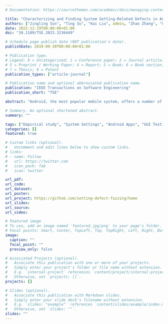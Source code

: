 ```yaml
---
# Documentation: https://sourcethemes.com/academic/docs/managing-content/

title: "Characterizing and Finding System Setting-Related Defects in Android Apps"
authors: ["Jingling Sun", "Ting Su", "Kai Liu", admin, "Zhao Zhang", "Geguang Pu", "Tao Xie", "Zhendong Su"]
date: 2022-12-19T00:00:00+01:00
doi: "10.1109/TSE.2023.3236449"

# Schedule page publish date (NOT publication's date).
publishDate: 2019-09-30T00:00:00+01:00

# Publication type.
# Legend: 0 = Uncategorized; 1 = Conference paper; 2 = Journal article;
# 3 = Preprint / Working Paper; 4 = Report; 5 = Book; 6 = Book section;
# 7 = Thesis; 8 = Patent
publication_types: ["article-journal"]

# Publication name and optional abbreviated publication name.
publication: "IEEE Transactions on Software Engineering"
publication_short: "TSE"

abstract: "Android, the most popular mobile system, offers a number of user-configurable system settings (e.g., network, location, and permission) for controlling devices and apps. Even popular, well-tested apps may fail to properly adapt their behaviors to diverse setting changes, thus frustrating their users. However, there exists no effort to systematically investigate such defects. To this end, we conduct the first large-scale empirical study to understand and characterize these system setting-related defects(in short as “setting defects”), which reside in apps and are triggered by system setting changes. We devote substantial manual effort (over four person-months) to analyze 1,074 setting defects from 180 popular apps on GitHub. We investigate the impact, root causes, and consequences of these setting defects and their correlations. We find that (1) setting defects have a wide impact on apps’ correctness with diverse root causes, (2) the majority of these defects (≈70.7%) cause non-crashing (logic) failures, and (3) some correlations exist between the setting categories, root causes, and consequences. Motivated and informed by these findings, we propose two bug-finding techniques that can synergistically detect setting defects from both the GUI and code levels. Specifically, at the GUI level,we design and introduce setting-wise metamorphic fuzzing, the first automated dynamic testing technique to detect setting defects(causing crash and non-crashing failures, respectively) for Android apps. We implement this technique as an end-to-end, automatedGUI testing tool named SETDROID. At the code level, we distill two major fault patterns and implement a static analysis tool named SETCHECKER to identify potential setting defects. We evaluate SETDROID and SETCHECKER on 26 popular, open-source Android apps, and they find 48 unique, previously-unknown setting defects. To date, 35 have been confirmed and 21 have been fixed by app developers. We also apply SETDROID and SETCHECKER on five highly popular industrial apps, namely WeChat, QQMail, TikTok,CapCut, and Alipay HK, all of which each have billions of monthly active users. SETDROID successfully detects 17 previously unknown setting defects in these apps’ latest releases, and all defects have been confirmed and fixed by the app vendors. After that, we collaborate with ByteDance and deploy these two bug-finding techniques internally to stress-test TikTok, one of its major app products.Within a two-month testing campaign, SETDROID successfully finds 53 setting defects, and SETCHECKER finds 22 ones. So far, 59have been confirmed and 31 have been fixed. All these defects escaped from prior developer testing. By now, SETDROIDhas been integrated into ByteDance’s official app testing infrastructure named FASTBOT for daily testing. These results demonstrate the strong effectiveness and practicality of our proposed techniques."

# Summary. An optional shortened abstract.
summary: ""

tags: ["Empirical study", "System Settings", "Android Apps", "GUI Testing", "Static Analysis"]
categories: []
featured: true

# Custom links (optional).
#   Uncomment and edit lines below to show custom links.
# links:
# - name: Follow
#   url: https://twitter.com
#   icon_pack: fab
#   icon: twitter

url_pdf:
url_code:
url_dataset:
url_poster:
url_project: https://github.com/setting-defect-fuzzing/home
url_slides:
url_source:
url_video:

# Featured image
# To use, add an image named `featured.jpg/png` to your page's folder. 
# Focal points: Smart, Center, TopLeft, Top, TopRight, Left, Right, BottomLeft, Bottom, BottomRight.
image:
  caption: ""
  focal_point: ""
  preview_only: false

# Associated Projects (optional).
#   Associate this publication with one or more of your projects.
#   Simply enter your project's folder or file name without extension.
#   E.g. `internal-project` references `content/project/internal-project/index.md`.
#   Otherwise, set `projects: []`.
projects: []

# Slides (optional).
#   Associate this publication with Markdown slides.
#   Simply enter your slide deck's filename without extension.
#   E.g. `slides: "example"` references `content/slides/example/index.md`.
#   Otherwise, set `slides: ""`.
slides: ""
---
```

